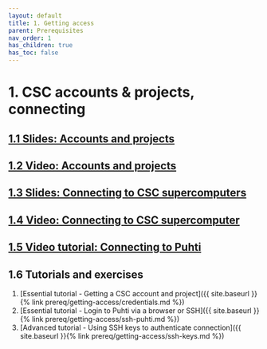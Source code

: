 ```yaml
---
layout: default
title: 1. Getting access
parent: Prerequisites
nav_order: 1
has_children: true
has_toc: false
---
```


# 1. CSC accounts & projects, connecting

## [1.1 Slides: Accounts and projects](https://a3s.fi/CSC_training/00_account_and_project.html)

## [1.2 Video: Accounts and projects](https://video.csc.fi/media/t/0_j5ezfw80)

## [1.3 Slides: Connecting to CSC supercomputers](https://a3s.fi/CSC_training/01_logging_in.html)

## [1.4 Video: Connecting to CSC supercomputer](https://video.csc.fi/media/t/0_8fdqjuf9)

## [1.5 Video tutorial: Connecting to Puhti](https://video.csc.fi/media/t/0_d0i4dk2j)

## 1.6 Tutorials and exercises

1. [Essential tutorial - Getting a CSC account and project]({{ site.baseurl }}{% link prereq/getting-access/credentials.md %})
2. [Essential tutorial - Login to Puhti via a browser or SSH]({{ site.baseurl }}{% link prereq/getting-access/ssh-puhti.md %})
3. [Advanced tutorial - Using SSH keys to authenticate connection]({{ site.baseurl }}{% link prereq/getting-access/ssh-keys.md %})